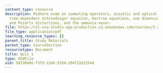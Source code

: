 ```yaml
---
content_type: resource
description: Midterm exam on commuting operators, acoustic and optical phonons, the
  time-dependent Schroedinger equation, Hartree equations, one dimensional metals
  and Peierls distortions, and the ammonia maser.
file: https://ol-ocw-studio-app-production.s3.amazonaws.com/courses/3-23-electrical-optical-and-magnetic-properties-of-materials-fall-2007/5d130a0ef3fd12de532d204f22e2254d_midterm.pdf
file_type: application/pdf
learning_resource_types: []
parent_title: Study Materials
parent_type: CourseSection
resourcetype: Document
title: Quiz 1
type: OCWFile
uid: 5d130a0e-f3fd-12de-532d-204f22e2254d
---
```

